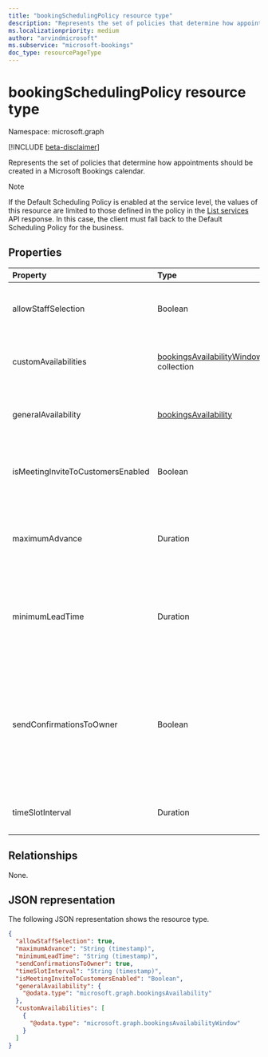 ```yaml
---
title: "bookingSchedulingPolicy resource type"
description: "Represents the set of policies that determine how appointments should be created in a Microsoft Bookings calendar."
ms.localizationpriority: medium
author: "arvindmicrosoft"
ms.subservice: "microsoft-bookings"
doc_type: resourcePageType
---
```


# bookingSchedulingPolicy resource type

Namespace: microsoft.graph

 [!INCLUDE [beta-disclaimer](../../includes/beta-disclaimer.md)]
 
Represents the set of policies that determine how appointments should be created in a Microsoft Bookings calendar.

> [!NOTE]
>
> If the Default Scheduling Policy is enabled at the service level, the values of this resource are limited to those defined in the policy in the [List services](/graph/api/bookingbusiness-list-services) API response. In this case, the client must fall back to the Default Scheduling Policy for the business.

## Properties
| Property	   | Type	|Description|
|:---------------|:--------|:----------|
|allowStaffSelection|Boolean|True if to allow customers to choose a specific person for the booking.|
|customAvailabilities|[bookingsAvailabilityWindow](../resources/bookingsavailabilitywindow.md) collection|Custom availability of the service in a given time frame of the service.|
|generalAvailability|[bookingsAvailability](../resources/bookingsavailability.md)|General availability of the service defined by the scheduling policy.|
|isMeetingInviteToCustomersEnabled|Boolean|Indicates if the meeting invite is sent to the customers. The default value is `false` |
|maximumAdvance|Duration|Maximum number of days in advance that a booking can be made. It follows the [ISO 8601](https://www.iso.org/iso-8601-date-and-time-format.html) format.|
|minimumLeadTime|Duration|The minimum amount of time before which bookings and cancellations must be made. It follows the [ISO 8601](https://www.iso.org/iso-8601-date-and-time-format.html) format.|
|sendConfirmationsToOwner|Boolean| True to notify the business via email when a booking is created or changed. Use the email address specified in the **email** property of the **bookingBusiness** entity for the business. |
|timeSlotInterval|Duration|Duration of each time slot, denoted in [ISO 8601](https://www.iso.org/iso-8601-date-and-time-format.html) format.|

## Relationships

None.

## JSON representation

The following JSON representation shows the resource type.

<!-- {
  "blockType": "resource",
  "optionalProperties": [

  ],
  "@odata.type": "microsoft.graph.bookingSchedulingPolicy"
}-->

```json
{
  "allowStaffSelection": true,
  "maximumAdvance": "String (timestamp)",
  "minimumLeadTime": "String (timestamp)",
  "sendConfirmationsToOwner": true,
  "timeSlotInterval": "String (timestamp)",
  "isMeetingInviteToCustomersEnabled": "Boolean",
  "generalAvailability": {
    "@odata.type": "microsoft.graph.bookingsAvailability"
  },
  "customAvailabilities": [
    {
      "@odata.type": "microsoft.graph.bookingsAvailabilityWindow"
    }
  ]
}

```

<!-- uuid: 8fcb5dbc-d5aa-4681-8e31-b001d5168d79
2015-10-25 14:57:30 UTC -->
<!--
{
  "type": "#page.annotation",
  "description": "bookingSchedulingPolicy resource",
  "keywords": "",
  "section": "documentation",
  "tocPath": "",
  "suppressions": []
}
-->


